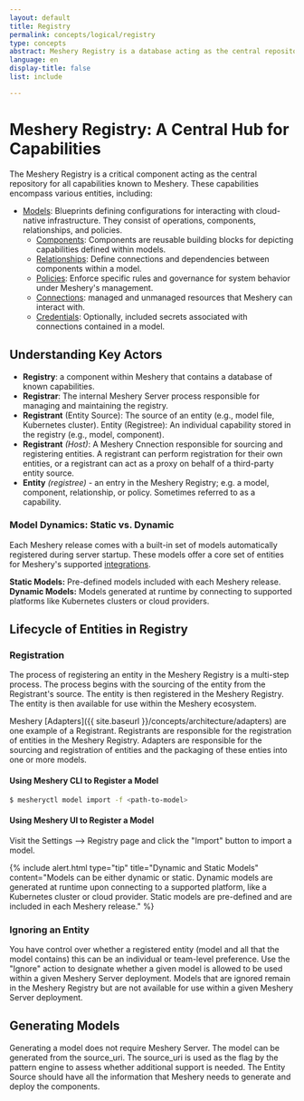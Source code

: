 ```yaml
---
layout: default
title: Registry
permalink: concepts/logical/registry
type: concepts
abstract: Meshery Registry is a database acting as the central repository for all capabilities known to Meshery. These capabilities encompass various entities, including models, components, relationships, and policies.
language: en
display-title: false
list: include

---
```

# Meshery Registry: A Central Hub for Capabilities

The Meshery Registry is a critical component acting as the central repository for all capabilities known to Meshery. These capabilities encompass various entities, including:

- [Models](./models): Blueprints defining configurations for interacting with cloud-native infrastructure. They consist of operations, components, relationships, and policies.
  - [Components](../components): Components are reusable building blocks for depicting capabilities defined within models.
  - [Relationships](../relationships): Define connections and dependencies between components within a model.
  - [Policies](../policies): Enforce specific rules and governance for system behavior under Meshery's management.
  - [Connections](../connections): managed and unmanaged resources that Meshery can interact with.
  - [Credentials](../credentials): Optionally, included secrets associated with connections contained in a model.

## Understanding Key Actors

- **Registry**: a component within Meshery that contains a database of known capabilities.
- **Registrar**: The internal Meshery Server process responsible for managing and maintaining the registry.
- **Registrant** (Entity Source): The source of an entity (e.g., model file, Kubernetes cluster).
Entity (Registree): An individual capability stored in the registry (e.g., model, component).
- **Registrant** *(Host)*: A Meshery Cnnection responsible for sourcing and registering entities. A registrant can perform registration for their own entities, or a registrant can act as a proxy on behalf of a third-party entity source.
- **Entity** *(registree)* - an entry in the Meshery Registry; e.g. a model, component, relationship, or policy. Sometimes referred to as a capability.
<!-- - **Entity Source**: an entity’s original location from which it was sourced; e.g. (source_uri is used as the flag by Meshery Server to assess whether additional support). The Entity Source should have all the information that Meshery needs to generate the components.   -->

### Model Dynamics: Static vs. Dynamic

Each Meshery release comes with a built-in set of models automatically registered during server startup. These models offer a core set of entities for Meshery's supported [integrations](/extensibility/integrations).

**Static Models:** Pre-defined models included with each Meshery release.
**Dynamic Models:** Models generated at runtime by connecting to supported platforms like Kubernetes clusters or cloud providers.

## Lifecycle of Entities in Registry

### Registration

The process of registering an entity in the Meshery Registry is a multi-step process. The process begins with the sourcing of the entity from the Registrant's source. The entity is then registered in the Meshery Registry. The entity is then available for use within the Meshery ecosystem.

Meshery [Adapters]({{ site.baseurl }}/concepts/architecture/adapters) are one example of a Registrant. Registrants are responsible for the registration of entities in the Meshery Registry. Adapters are responsible for the sourcing and registration of entities and the packaging of these enties into one or more models.

#### Using Meshery CLI to Register a Model

```bash
$ mesheryctl model import -f <path-to-model>
```

#### Using Meshery UI to Register a Model

Visit the Settings --> Registry page and click the "Import" button to import a model.

{% include alert.html type="tip" title="Dynamic and Static Models" content="Models can be either dynamic or static. Dynamic models are generated at runtime upon connecting to a supported platform, like a Kubernetes cluster or cloud provider. Static models are pre-defined and are included in each Meshery release." %}

### Ignoring an Entity

You have control over whether a registered entity (model and all that the model contains) this can be an individual or team-level preference. Use the "Ignore" action to designate whether a given model is allowed to be used within a given Meshery Server deployment. Models that are ignored remain in the Meshery Registry but are not available for use within a given Meshery Server deployment.

## Generating Models

Generating a model does not require Meshery Server. The model can be generated from the source_uri. The source_uri is used as the flag by the pattern engine to assess whether additional support is needed. The Entity Source should have all the information that Meshery needs to generate and deploy the components.

